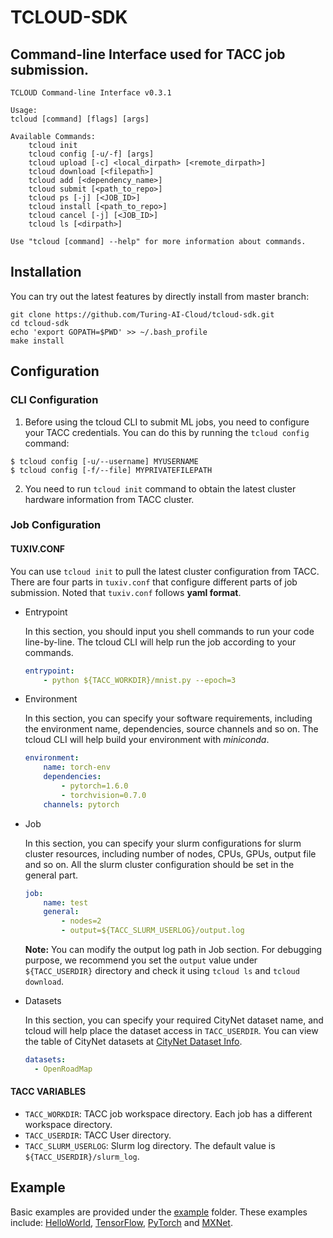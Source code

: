 # TCLOUD-SDK
## Command-line Interface used for TACC job submission.
```
TCLOUD Command-line Interface v0.3.1

Usage:
tcloud [command] [flags] [args]

Available Commands:
    tcloud init
    tcloud config [-u/-f] [args]
    tcloud upload [-c] <local_dirpath> [<remote_dirpath>]
    tcloud download [<filepath>]
    tcloud add [<dependency_name>]
    tcloud submit [<path_to_repo>]
    tcloud ps [-j] [<JOB_ID>]
    tcloud install [<path_to_repo>]
    tcloud cancel [-j] [<JOB_ID>]
    tcloud ls [<dirpath>]

Use "tcloud [command] --help" for more information about commands.
```

## Installation
You can try out the latest features by directly install from master branch:

```
git clone https://github.com/Turing-AI-Cloud/tcloud-sdk.git
cd tcloud-sdk
echo 'export GOPATH=$PWD' >> ~/.bash_profile
make install
```

## Configuration
### CLI Configuration
1. Before using the tcloud CLI to submit ML jobs, you need to configure your TACC credentials. You can do this by running the `tcloud config` command:
```
$ tcloud config [-u/--username] MYUSERNAME
$ tcloud config [-f/--file] MYPRIVATEFILEPATH
```
2. You need to run `tcloud init` command to obtain the latest cluster hardware information from TACC cluster.

### Job Configuration
#### TUXIV.CONF

You can use `tcloud init` to pull the latest cluster configuration from TACC. There are four parts in `tuxiv.conf` that configure different parts of job submission. Noted that `tuxiv.conf` follows **yaml format**.

+ Entrypoint

  In this section, you should input you shell commands to run your code line-by-line. The tcloud CLI will help run the job according to your commands.

  ~~~yaml
  entrypoint:
      - python ${TACC_WORKDIR}/mnist.py --epoch=3
  ~~~

+ Environment

  In this section, you can specify your software  requirements, including the environment name, dependencies, source channels and so on. The tcloud CLI will help build your environment with *miniconda*.

  ~~~yaml
  environment:
      name: torch-env
      dependencies:
          - pytorch=1.6.0
          - torchvision=0.7.0
      channels: pytorch
  ~~~

+ Job

  In this section, you can specify your slurm configurations for slurm cluster resources, including number of nodes, CPUs, GPUs, output file and so on. All the slurm cluster configuration should be set in the general part.

  ~~~yaml
  job:
      name: test
      general:
          - nodes=2
          - output=${TACC_SLURM_USERLOG}/output.log
  ~~~

  **Note:** You can modify the output log path in Job section. For debugging purpose, we recommend you set the `output` value under `${TACC_USERDIR}` directory and check it using `tcloud ls` and `tcloud download`.

+ Datasets

  In this section, you can specify your required CityNet dataset name, and tcloud will help place the dataset access in `TACC_USERDIR`. You can view the table of CityNet datasets at [CityNet Dataset Info](https://docs.google.com/spreadsheets/d/18qi2YpYvuXkWns7KY9pHYQclhS1Yyt5ysqgZ4plYcTg/edit#gid=0).

  ~~~yaml
  datasets:
    - OpenRoadMap
  ~~~

#### TACC VARIABLES

+ `TACC_WORKDIR`: TACC job workspace directory. Each job has a different workspace directory.
+ `TACC_USERDIR`: TACC User directory.
+ `TACC_SLURM_USERLOG`: Slurm log directory. The default value is `${TACC_USERDIR}/slurm_log`.

## Example

Basic examples are provided under the [example](example) folder. These examples include: [HelloWorld](example/helloworld), [TensorFlow](example/TensorFlow), [PyTorch](example/PyTorch) and [MXNet](example/MXNet).

